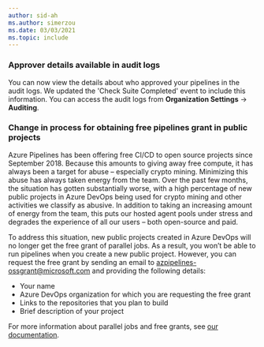 ```yaml
---
author: sid-ah
ms.author: simerzou
ms.date: 03/03/2021
ms.topic: include
---
```


### Approver details available in audit logs

You can now view the details about who approved your pipelines in the audit logs. We updated the 'Check Suite Completed' event to include this information. You can access the audit logs from **Organization Settings** -> **Auditing**.

### Change in process for obtaining free pipelines grant in public projects

Azure Pipelines has been offering free CI/CD to open source projects since September 2018. Because this amounts to giving away free compute, it has always been a target for abuse – especially crypto mining. Minimizing this abuse has always taken energy from the team. Over the past few months, the situation has gotten substantially worse, with a high percentage of new public projects in Azure DevOps being used for crypto mining and other activities we classify as abusive. In addition to taking an increasing amount of energy from the team, this puts our hosted agent pools under stress and degrades the experience of all our users – both open-source and paid.

To address this situation, new public projects created in Azure DevOps will no longer get the free grant of parallel jobs. As a result, you won’t be able to run pipelines when you create a new public project. However, you can request the free grant by sending an email to azpipelines-ossgrant@microsoft.com and providing the following details:

- Your name
- Azure DevOps organization for which you are requesting the free grant
- Links to the repositories that you plan to build
- Brief description of your project

For more information about parallel jobs and free grants, see [our documentation](/azure/devops/pipelines/licensing/concurrent-jobs?preserve-view=true&tabs=ms-hosted&view=azure-devops).